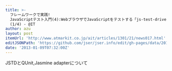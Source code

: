 ```yaml
---
title: >-
  フレームワークで実践!
  JavaScriptテスト入門(4):WebブラウザでJavaScriptをテストする「js-test-driver」とQUnit、Jasmineを連携してテストするには
  (1/4) - @IT
author: azu
layout: post
itemUrl: 'http://www.atmarkit.co.jp/ait/articles/1301/21/news017.html'
editJSONPath: 'https://github.com/jser/jser.info/edit/gh-pages/data/2013/01/index.json'
date: '2013-01-09T07:32:00Z'
---
```

JSTDとQUnit,Jasmine adapterについて
